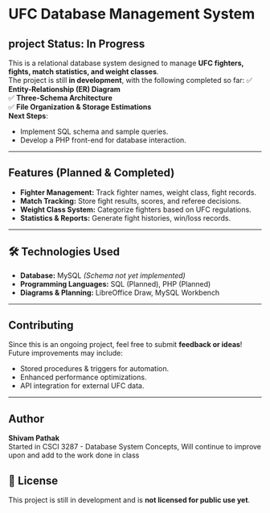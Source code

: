 # UFC Database Management System

##  project Status: In Progress 
This is a relational database system designed to manage **UFC fighters, fights, match statistics, and weight classes**.  
The project is still **in development**, with the following completed so far:
✅ **Entity-Relationship (ER) Diagram**  
✅ **Three-Schema Architecture**  
✅ **File Organization & Storage Estimations**  
 **Next Steps**:
- Implement SQL schema and sample queries.
- Develop a PHP front-end for database interaction.

---

## Features (Planned & Completed)
- **Fighter Management:** Track fighter names, weight class, fight records.
- **Match Tracking:** Store fight results, scores, and referee decisions.
- **Weight Class System:** Categorize fighters based on UFC regulations.
- **Statistics & Reports:** Generate fight histories, win/loss records.

---

## 🛠 Technologies Used
- **Database:** MySQL *(Schema not yet implemented)*
- **Programming Languages:** SQL (Planned), PHP (Planned)
- **Diagrams & Planning:** LibreOffice Draw, MySQL Workbench

---

## Contributing
Since this is an ongoing project, feel free to submit **feedback or ideas**! Future improvements may include:
- Stored procedures & triggers for automation.
- Enhanced performance optimizations.
- API integration for external UFC data.

---

## Author
**Shivam Pathak**  
Started in CSCI 3287 - Database System Concepts, Will continue to improve upon and add to the work done in class 

## 📄 License
This project is still in development and is **not licensed for public use yet**.

